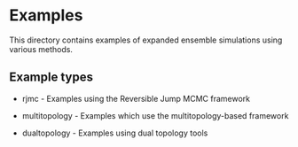 Examples
========
This directory contains examples of expanded ensemble simulations using various methods.

Example types
-------------
* rjmc - Examples using the Reversible Jump MCMC framework

* multitopology - Examples which use the multitopology-based framework

* dualtopology - Examples using dual topology tools
